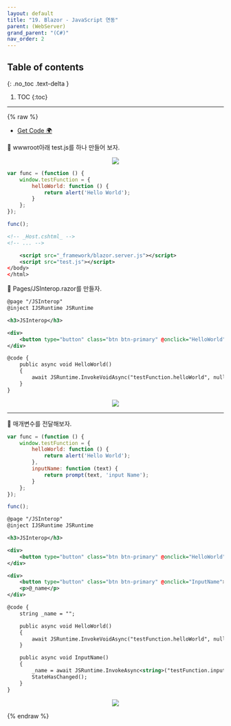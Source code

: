 ```yaml
---
layout: default
title: "19. Blazor - JavaScript 연동"
parent: (WebServer)
grand_parent: "(C#)"
nav_order: 2
---
```


## Table of contents
{: .no_toc .text-delta }

1. TOC
{:toc}

---

{% raw %}

* [Get Code 🌍](https://github.com/EasyCoding-7/AspNetTutorial/tree/19.JavaScript)

🚕 wwwroot아래 test.js를 하나 만들어 보자.

<p align="center">
  <img src="https://taehyungs-programming-blog.github.io/blog/assets/images/csharp/webserver/web-19-1.png"/>
</p>

```js
var func = (function () {
    window.testFunction = {
        helloWorld: function () {
            return alert('Hello World');
        }
    };
});

func();
```

```xml
<!-- _Host.cshtml_ -->
<!-- ... -->

    <script src="_framework/blazor.server.js"></script>
    <script src="test.js"></script>
</body>
</html>
```

🚕 Pages/JSInterop.razor를 만들자.

```xml
@page "/JSInterop"
@inject IJSRuntime JSRuntime 

<h3>JSInterop</h3>

<div>
    <button type="button" class="btn btn-primary" @onclick="HelloWorld">Hello World BTN</button>
</div>

@code {
    public async void HelloWorld()
    {
        await JSRuntime.InvokeVoidAsync("testFunction.helloWorld", null);
    }
}
```

<p align="center">
  <img src="https://taehyungs-programming-blog.github.io/blog/assets/images/csharp/webserver/web-19-2.png"/>
</p>

---

🚕 매개변수를 전달해보자.

```js
var func = (function () {
    window.testFunction = {
        helloWorld: function () {
            return alert('Hello World');
        },
        inputName: function (text) {
            return prompt(text, 'input Name');
        }
    };
});

func();
```

```xml
@page "/JSInterop"
@inject IJSRuntime JSRuntime 

<h3>JSInterop</h3>

<div>
    <button type="button" class="btn btn-primary" @onclick="HelloWorld">Hello World BTN</button>
</div>

<div>
    <button type="button" class="btn btn-primary" @onclick="InputName">InputName BTN</button>
    <p>@_name</p>
</div>

@code {
    string _name = "";

    public async void HelloWorld()
    {
        await JSRuntime.InvokeVoidAsync("testFunction.helloWorld", null);
    }

    public async void InputName()
    {
        _name = await JSRuntime.InvokeAsync<string>("testFunction.inputName", "Input Name");
        StateHasChanged();
    }
}
```

<p align="center">
  <img src="https://taehyungs-programming-blog.github.io/blog/assets/images/csharp/webserver/web-19-3.png"/>
</p>

{% endraw %}

